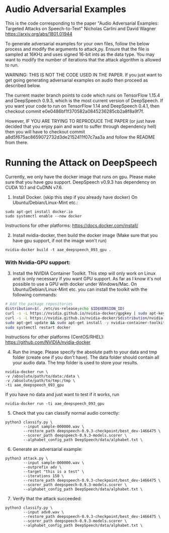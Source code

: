 # Audio Adversarial Examples
This is the code corresponding to the paper
"Audio Adversarial Examples: Targeted Attacks on Speech-to-Text"
Nicholas Carlini and David Wagner
https://arxiv.org/abs/1801.01944

To generate adversarial examples for your own files, follow the below process
and modify the arguments to attack,py. Ensure that the file is sampled at
16KHz and uses signed 16-bit ints as the data type. You may want to modify
the number of iterations that the attack algorithm is allowed to run.

WARNING: THIS IS NOT THE CODE USED IN THE PAPER. If you just want to get going
generating adversarial examples on audio then proceed as described below.

The current master branch points to code which runs on TensorFlow 1.15.4 and 
DeepSpeech 0.9.3, which is the most current version of DeepSpeech. If you want 
your code to run on TensorFlow 1.14 and DeepSpeech 0.4.1, then checkout 
commit e0e0486bf1f370582a0845236285cb2a8f8a9f7f. 

However, IF YOU ARE TRYING TO REPRODUCE THE PAPER (or just have decided
that you enjoy pain and want to suffer through dependency hell) then you
will have to checkout commit a8d5f675ac8659072732d3de2152411f07c7aa3a and
follow the README from there.

# Running the Attack on DeepSpeech 
Currently, we only have the docker image that runs on gpu. Please make sure that you have gpu support. DeepSpeech v0.9.3 has dependency on CUDA 10.1 and CuDNN v7.6.

1. Install Docker. (skip this step if you already have docker)
On Ubuntu/Debian/Linux-Mint etc.:
```
sudo apt-get install docker.io
sudo systemctl enable --now docker
```
Instructions for other platforms:
https://docs.docker.com/install/

2. Install nvidia-docker, then build the docker image (Make sure that you have gpu support, if not the image won't run)
```
nvidia-docker build -t aae_deepspeech_093_gpu .
```
### With Nvidia-GPU support:
3. Install the NVIDIA Container Toolkit.
This step will only work on Linux and is only necessary if you want GPU support.
As far as I know it's not possible to use a GPU with docker under Windows/Mac.
On Ubuntu/Debian/Linux-Mint etc. you can install the toolkit with the following commands:
```sh
# Add the package repositories
distribution=$(. /etc/os-release;echo $ID$VERSION_ID)
curl -s -L https://nvidia.github.io/nvidia-docker/gpgkey | sudo apt-key add -
curl -s -L https://nvidia.github.io/nvidia-docker/$distribution/nvidia-docker.list | sudo tee /etc/apt/sources.list.d/nvidia-docker.list
sudo apt-get update && sudo apt-get install -y nvidia-container-toolkit
sudo systemctl restart docker
```
Instructions for other platforms (CentOS/RHEL):
https://github.com/NVIDIA/nvidia-docker

4. Run the image. Please specify the absolute path to your data and tmp folder (create one if you don't have). The data folder should contain all your audio data. The tmp folder is used to store your results.
```
nvidia-docker run \
-v /absolute/path/to/data:/data \
-v /absolute/path/to/tmp:/tmp \
-ti aae_deepspeech_093_gpu
```
If you have no data and just want to test if it works, run
```
nvidia-docker run -ti aae_deepspeech_093_gpu
```

5. Check that you can classify normal audio correctly:
```
python3 classify.py \
        --input sample-000000.wav \
        --restore_path deepspeech-0.9.3-checkpoint/best_dev-1466475 \
        --scorer_path deepspeech-0.9.3-models.scorer \
        --alphabet_config_path DeepSpeech/data/alphabet.txt \
```

6. Generate an adversarial example:
```
python3 attack.py \
        --input sample-000000.wav \
        --outprefix adv \
        --target "this is a test" \
        --iterations 150 \
        --restore_path deepspeech-0.9.3-checkpoint/best_dev-1466475 \
        --scorer_path deepspeech-0.9.3-models.scorer \
        --alphabet_config_path DeepSpeech/data/alphabet.txt \
```

7. Verify that the attack succeeded:
```
python3 classify.py \
        --input adv0.wav \
        --restore_path deepspeech-0.9.3-checkpoint/best_dev-1466475 \
        --scorer_path deepspeech-0.9.3-models.scorer \
        --alphabet_config_path DeepSpeech/data/alphabet.txt \
```